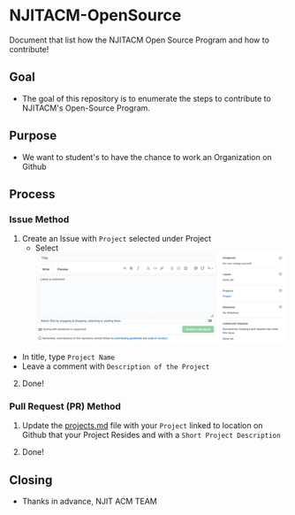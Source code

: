 # NJITACM-OpenSource
Document that list how the NJITACM Open Source Program and how to contribute!

## Goal
* The goal of this repository is to enumerate the steps to contribute to NJITACM's Open-Source Program.

## Purpose
* We want to student's to have the chance to work an Organization  on Github

## Process

### Issue Method
1. Create an Issue with `Project` selected under Project 
    * Select 
![](img/HowTo-ProjectIssue.png)

* In title, type `Project Name`
* Leave a comment with `Description of the Project`

2. Done!

### Pull Request (PR) Method
1. Update the [projects.md](projects.md) file with your `Project` linked to location on Github that your Project Resides and with a `Short Project Description`

2. Done!

## Closing
* Thanks in advance, NJIT ACM TEAM